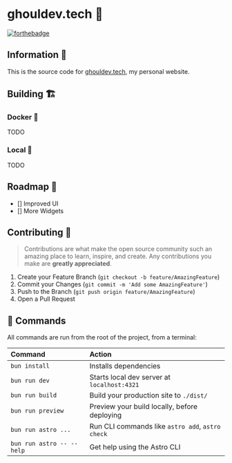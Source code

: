 # ghouldev.tech 💚

[![forthebadge](https://forthebadge.com/images/featured/featured-built-with-love.svg)](https://forthebadge.com)

## Information 📄

This is the source code for [ghouldev.tech](https://ghouldev.tech), my personal website.

## Building 🏗️

### Docker 🐳

TODO

### Local 👷

TODO

## Roadmap 🚚

- [] Improved UI
- [] More Widgets

## Contributing 👥

> Contributions are what make the open source community such an amazing place to learn, inspire, and create. Any contributions you make are **greatly appreciated**.

1. Create your Feature Branch (`git checkout -b feature/AmazingFeature`)
2. Commit your Changes (`git commit -m 'Add some AmazingFeature'`)
3. Push to the Branch (`git push origin feature/AmazingFeature`)
4. Open a Pull Request

## 🧞 Commands

All commands are run from the root of the project, from a terminal:

| Command                   | Action                                           |
| :------------------------ | :----------------------------------------------- |
| `bun install`             | Installs dependencies                            |
| `bun run dev`             | Starts local dev server at `localhost:4321`      |
| `bun run build`           | Build your production site to `./dist/`          |
| `bun run preview`         | Preview your build locally, before deploying     |
| `bun run astro ...`       | Run CLI commands like `astro add`, `astro check` |
| `bun run astro -- --help` | Get help using the Astro CLI                     |
